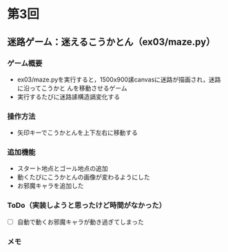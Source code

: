 # 第3回
## 迷路ゲーム：迷えるこうかとん（ex03/maze.py）
### ゲーム概要
- ex03/maze.pyを実行すると，1500x900䛾canvasに迷路が描画され，迷路に沿ってこうかと
んを移動させるゲーム
- 実行するたびに迷路䛾構造䛿変化する
### 操作方法
- 矢印キーでこうかとんを上下左右に移動する
### 追加機能
- スタート地点とゴール地点の追加
- 動くたびにこうかとんの画像が変わるようにした
- お邪魔キャラを追加した
### ToDo（実装しようと思ったけど時間がなかった）
- [ ] 自動で動くお邪魔キャラが動き過ぎてしまった
### メモ